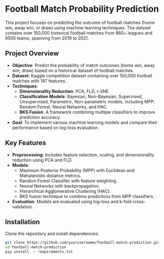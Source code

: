 # Football Match Probability Prediction

This project focuses on predicting the outcome of football matches (home win, away win, or draw) using machine learning techniques. The dataset contains over 150,000 historical football matches from 860+ leagues and 9500 teams, spanning from 2019 to 2021.

## Project Overview

- **Objective**: Predict the probability of match outcomes (home win, away win, draw) based on a historical dataset of football matches.
- **Dataset**: Kaggle competition dataset containing over 150,000 football matches with 187 features.
- **Techniques**: 
  - **Dimensionality Reduction**: PCA, FLD, t-SNE
  - **Classification Models**: Bayesian, Non-Bayesian, Supervised, Unsupervised, Parametric, Non-parametric models, including MPP, Random Forest, Neural Networks, and HAC.
  - **BKS Fusion**: A framework combining multiple classifiers to improve prediction accuracy.
- **Goal**: To implement various machine learning models and compare their performance based on log-loss evaluation.

## Key Features

- **Preprocessing**: Includes feature selection, scaling, and dimensionality reduction using PCA and FLD.
- **Models**:
  - Maximum Posterior Probability (MPP) with Euclidean and Mahalanobis distance metrics.
  - Random Forest Classifier with feature weighting.
  - Neural Networks with backpropagation.
  - Hierarchical Agglomerative Clustering (HAC).
  - BKS fusion technique to combine predictions from MPP classifiers.
- **Evaluation**: Models are evaluated using log-loss and k-fold cross-validation.

## Installation

Clone the repository and install dependencies:

```bash
git clone https://github.com/yourusername/football-match-prediction.git
cd football-match-prediction
pip install -r requirements.txt
